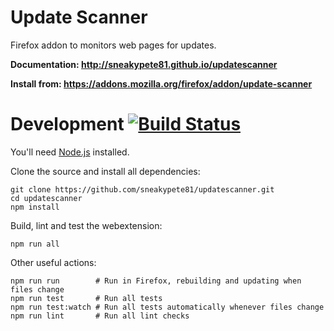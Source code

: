 # Update Scanner

Firefox addon to monitors web pages for updates.

**Documentation: http://sneakypete81.github.io/updatescanner**

**Install from: https://addons.mozilla.org/firefox/addon/update-scanner**

# Development [![Build Status](https://travis-ci.org/sneakypete81/updatescanner.svg?branch=master)](https://travis-ci.org/sneakypete81/updatescanner)

You'll need [Node.js](https://nodejs.org/) installed.

Clone the source and install all dependencies:

    git clone https://github.com/sneakypete81/updatescanner.git
    cd updatescanner
    npm install

Build, lint and test the webextension:

    npm run all

Other useful actions:

    npm run run        # Run in Firefox, rebuilding and updating when files change
    npm run test       # Run all tests
    npm run test:watch # Run all tests automatically whenever files change
    npm run lint       # Run all lint checks
